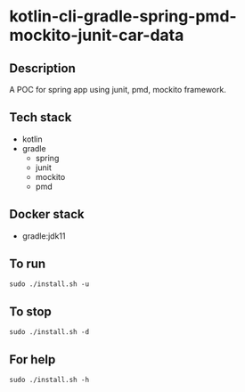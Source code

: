 # kotlin-cli-gradle-spring-pmd-mockito-junit-car-data

## Description
A POC for spring app using junit,
pmd, mockito framework.

## Tech stack
- kotlin
- gradle
  - spring
  - junit
  - mockito
  - pmd

## Docker stack
- gradle:jdk11

## To run
`sudo ./install.sh -u`

## To stop
`sudo ./install.sh -d`

## For help
`sudo ./install.sh -h`
